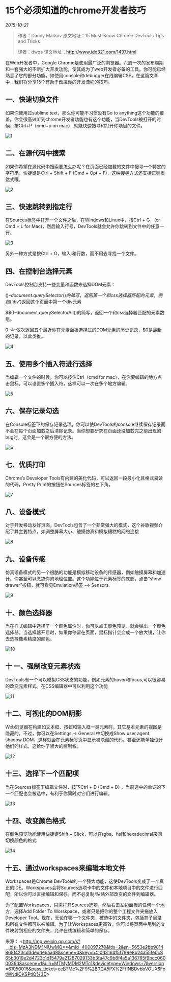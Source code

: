 # 15个必须知道的chrome开发者技巧



*2015-10-21* 

> 作者：Danny Markov
> 原文地址：15 Must-Know Chrome DevTools Tips and Tricks
>
> 译者：dwqs
> 译文地址：http://www.ido321.com/1497.html

在Web开发者中，Google Chrome是使用最广泛的浏览器。六周一次的发布周期和一套强大的不断扩大开发功能，使其成为了web开发者必备的工具。你可能已经熟悉了它的部分功能，如使用console和debugger在线编辑CSS。在这篇文章中，我们将分享15个有助于改进你的开发流程的技巧。

## **一、快速切换文件**

如果你使用过sublime text，那么你可能不习惯没有Go to anything这个功能的覆盖。你会很高兴听到chrome开发者功能也有这个功能，当DevTools被打开的时候，按Ctrl+P（cmd+p on mac）,就能快速搜寻和打开你项目的文件。

![1](image-201710201434/1.gif)





## **二、在源代码中搜索**

如果你希望在源代码中搜索要怎么办呢？在页面已经加载的文件中搜寻一个特定的字符串，快捷键是Ctrl + Shift + F (Cmd + Opt + F)，这种搜寻方式还支持正则表达式哦。

![2](image-201710201434/2.gif)



## **三、快速跳转到指定行**

在Sources标签中打开一个文件之后，在Windows和Linux中，按Ctrl + G，(or Cmd + L for Mac)，然后输入行号，DevTools就会允许你跳转到文件中的任意一行。

![3](image-201710201434/3.gif)



另外一种方式是按Ctrl + O，输入:和行数，而不用去寻找一个文件。

## **四、在控制台选择元素**

DevTools控制台支持一些变量和函数来选择DOM元素：

$()–document.querySelector()的简写，返回第一个和css选择器匹配的元素。例如$(‘div’)返回这个页面中第一个div元素

$$()–document.querySelectorAll()的简写，返回一个和css选择器匹配的元素数组。

$0-$4–依次返回五个最近你在元素面板选择过的DOM元素的历史记录，$0是最新的记录，以此类推。

![4](image-201710201434/4.gif)



## **五、使用多个插入符进行选择**

当编辑一个文件的时候，你可以按住Ctrl（cmd for mac），在你要编辑的地方点击鼠标，可以设置多个插入符，这样可以一次在多个地方编辑。

![5](image-201710201434/5.gif)





## **六、保存记录勾选**

在Console标签下的保存记录选项，你可以使DevTools的console继续保存记录而不会在每个页面加载之后清除记录。当你想要研究在页面还没加载完之前出现的bug时，这会是一个很方便的方法。

![6](image-201710201434/6.gif)





## **七、优质打印**

Chrome’s Developer Tools有内建的美化代码，可以返回一段最小化且格式易读的代码。Pretty Print的按钮在Sources标签的左下角。

![7](image-201710201434/7.gif)



## **八、设备模式**

对于开发移动友好页面，DevTools包含了一个非常强大的模式，这个谷歌视频介绍了其主要特点，如调整屏幕大小、触摸仿真和模拟糟糕的网络连接

![8](image-201710201434/8.jpeg)



## **九、设备传感**

仿真设备模式的另一个很酷的功能是模拟移动设备的传感器，例如触摸屏幕和加速计。你甚至可以恶搞你的地理位置。这个功能位于元素标签的底部，点击“show drawer”按钮，就可看见Emulation标签 --> Sensors.

![9](image-201710201434/9.gif)



## **十、颜色选择器**

当在样式编辑中选择了一个颜色属性时，你可以点击颜色预览，就会弹出一个颜色选择器。当选择器开启时，如果你停留在页面，鼠标指针会变成一个放大镜，让你去选择像素精度的颜色。

![10](image-201710201434/10.gif)





## **十 一、强制改变元素状态**

DevTools有一个可以模拟CSS状态的功能，例如元素的hover和focus,可以很容易的改变元素样式。在CSS编辑器中可以利用这个功能

![11](image-201710201434/11.gif)



## **十二、可视化的DOM阴影**

Web浏览器在构建如文本框、按钮和输入框一类元素时，其它基本元素的视图是隐藏的。不过，你可以在Settings -> General 中切换成Show user agent shadow DOM，这样就会在元素标签页中显示被隐藏的代码。甚至还能单独设计他们的样式，这给你了很大的控制权。

![12](image-201710201434/12.gif)



## **十三、选择下一个匹配项**

当在Sources标签下编辑文件时，按下Ctrl + D (Cmd + D) ，当前选中的单词的下一个匹配也会被选中，有利于你同时对它们进行编辑。

![13](image-201710201434/13.gif)





## **十四、改变颜色格式**

在颜色预览功能使用快捷键Shift + Click，可以在rgba、hsl和hexadecimal来回切换颜色的格式

![14](image-201710201434/14.gif)



## **十五、通过workspaces来编辑本地文件**

Workspaces是Chrome DevTools的一个强大功能，这使DevTools变成了一个真正的IDE。Workspaces会将Sources选项卡中的文件和本地项目中的文件进行匹配，所以你可以直接编辑和保存，而不必复制/粘贴外部改变的文件到编辑器。

为了配置Workspaces，只需打开Sources选项，然后右击左边面板的任何一个地方，选择Add Folder To Worskpace，或者只是把你的整个工程文件夹拖放入Developer Tool。现在，无论在哪一个文件夹，被选中的文件夹，包括其子目录和所有文件都可以被编辑。为了让Workspaces更高效，你可以将页面中用到的文件映射到相应的文件夹，允许在线编辑和简单的保存。

来源： <<http://mp.weixin.qq.com/s?__biz=MzA3NDM1NjUwMQ==&mid=400097270&idx=2&sn=5653e2bb9814868f423cd3dedde6aad8&scene=0&key=b410d3164f5f798e8b24a55fe0c865b3019e2d4723c1d15479a21287029133b3fa47c9b8f4a5a136765f9bcc0600036d&ascene=1&uin=MTMyMDM2MTc1&devicetype=Windows+7&version=61050016&pass_ticket=ceBTMc%2F9%2B0GA5PX%2FfINBDvbbVOUX6FotWNdlOKSPtlQ%3D>> 